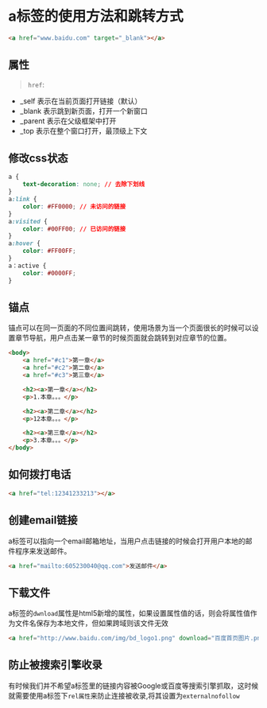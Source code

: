 # a标签的使用方法和跳转方式
```html
<a href="www.baidu.com" target="_blank"></a>
```
## 属性

> `href`: 
+ _self 表示在当前页面打开链接（默认）
+ _blank 表示跳到新页面，打开一个新窗口
+ _parent 表示在父级框架中打开
+ _top 表示在整个窗口打开，最顶级上下文

## 修改css状态
```css
a {
    text-decoration: none; // 去除下划线
}
a:link {
    color: #FF0000; // 未访问的链接
}
a:visited {
    color: #00FF00; // 已访问的链接
}
a:hover {
    color: #FF00FF;
}
a：active {
    color: #0000FF;
}
```

## 锚点
锚点可以在同一页面的不同位置间跳转，使用场景为当一个页面很长的时候可以设置章节导航，用户点击某一章节的时候页面就会跳转到对应章节的位置。
```html
<body>
    <a href="#c1">第一章</a>
    <a href="#c2">第二章</a>
    <a href="#c3">第三章</a>

    <h2><a>第一章</a></h2>
    <p>1.本章。。。</p>

    <h2><a>第二章</a></h2>
    <p>12本章。。。</p>

    <h2><a>第三章</a></h2>
    <p>3.本章。。。</p>
</body>
```

## 如何拨打电话
```html
<a href="tel:12341233213"></a>
```
## 创建email链接
a标签可以指向一个email邮箱地址，当用户点击链接的时候会打开用户本地的邮件程序来发送邮件。
```html
<a href="mailto:605230040@qq.com">发送邮件</a>
```
## 下载文件
a标签的`dwnload`属性是html5新增的属性，如果设置属性值的话，则会将属性值作为文件名保存为本地文件，但如果跨域则该文件无效
```html
<a href="http://www.baidu.com/img/bd_logo1.png" download="百度首页图片.png">下载图片</a>
```

## 防止被搜索引擎收录
有时候我们并不希望a标签里的链接内容被Google或百度等搜索引擎抓取，这时候就需要使用a标签下`rel属性`来防止连接被收录,将其设置为`externalnofollow`
